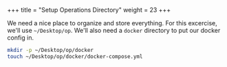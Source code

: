 +++
title = "Setup Operations Directory"
weight = 23
+++

We need a nice place to organize and store everything. For this excercise, we'll use `~/Desktop/op`. We'll also need a `docker` directory to put our docker config in.

```bash
mkdir -p ~/Desktop/op/docker
touch ~/Desktop/op/docker/docker-compose.yml
```
